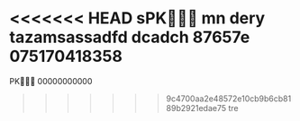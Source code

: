 <<<<<<< HEAD
sPK
mn dery tazamsassadfd
dcadch
87657e
\
075170418358
=======
PK
00000000000
>>>>>>> 9c4700aa2e48572e10cb9b6cb8189b2921edae75
tre
